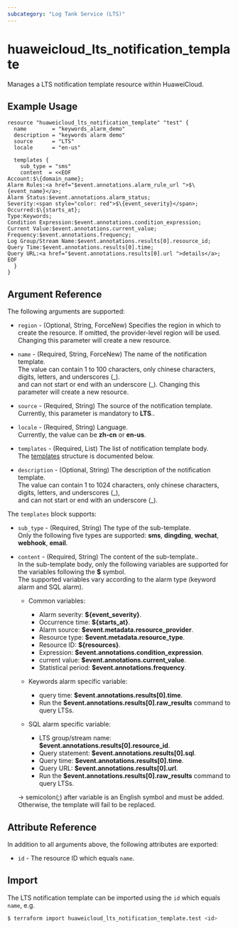 ```yaml
---
subcategory: "Log Tank Service (LTS)"
---
```


# huaweicloud_lts_notification_template

Manages a LTS notification template resource within HuaweiCloud.  

## Example Usage

```hcl
resource "huaweicloud_lts_notification_template" "test" {
  name        = "keywords_alarm_demo"
  description = "keywords alarm demo"
  source      = "LTS"
  locale      = "en-us"

  templates {
    sub_type = "sms"
    content  = <<EOF
Account:$\{domain_name};
Alarm Rules:<a href="$event.annotations.alarm_rule_url ">$\{event_name}</a>;
Alarm Status:$event.annotations.alarm_status;
Severity:<span style="color: red">$\{event_severity}</span>;
Occurred:$\{starts_at};
Type:Keywords;
Condition Expression:$event.annotations.condition_expression;
Current Value:$event.annotations.current_value;
Frequency:$event.annotations.frequency;
Log Group/Stream Name:$event.annotations.results[0].resource_id;
Query Time:$event.annotations.results[0].time;
Query URL:<a href="$event.annotations.results[0].url ">details</a>;
EOF
  }
}
```

## Argument Reference

The following arguments are supported:

* `region` - (Optional, String, ForceNew) Specifies the region in which to create the resource.
  If omitted, the provider-level region will be used. Changing this parameter will create a new resource.

* `name` - (Required, String, ForceNew) The name of the notification template.  
  The value can contain 1 to 100 characters, only chinese characters, digits, letters, and underscores (\_).  
  and can not start or end with an underscore (\_).
  Changing this parameter will create a new resource.

* `source` - (Required, String) The source of the notification template.  
  Currently, this parameter is mandatory to **LTS**..

* `locale` - (Required, String) Language.  
  Currently, the value can be **zh-cn** or **en-us**.

* `templates` - (Required, List) The list of notification template body.  
  The [templates](#NotificationTemplate_SubTemplate) structure is documented below.

* `description` - (Optional, String) The description of the notification template.  
  The value can contain 1 to 1024 characters, only chinese characters, digits, letters, and underscores (\_),  
  and can not start or end with an underscore (\_).  

<a name="NotificationTemplate_SubTemplate"></a>
The `templates` block supports:

* `sub_type` - (Required, String) The type of the sub-template.  
  Only the following five types are supported: **sms**, **dingding**, **wechat**, **webhook**, **email**.

* `content` - (Required, String) The content of the sub-template..  
  In the sub-template body, only the following variables are supported for the variables following the **$** symbol.  
  The supported variables vary according to the alarm type (keyword alarm and SQL alarm).  

    + Common variables:  
      * Alarm severity: **${event_severity}**.
      * Occurrence time: **${starts_at}**.
      * Alarm source: **$event.metadata.resource_provider**.
      * Resource type: **$event.metadata.resource_type**.
      * Resource ID: **${resources}**.
      * Expression: **$event.annotations.condition_expression**.
      * current value: **$event.annotations.current_value**.
      * Statistical period: **$event.annotations.frequency**.

    + Keywords alarm specific variable:  
      * query time: **$event.annotations.results[0].time**.
      * Run the **$event.annotations.results[0].raw_results** command to query LTSs.

    + SQL alarm specific variable:  
      * LTS group/stream name: **$event.annotations.results[0].resource_id**.
      * Query statement: **$event.annotations.results[0].sql**.
      * Query time: **$event.annotations.results[0].time**.
      * Query URL: **$event.annotations.results[0].url**.
      * Run the **$event.annotations.results[0].raw_results** command to query LTSs.

  -> semicolon(;) after variable is an English symbol and must be added. Otherwise, the template will fail to be replaced.

## Attribute Reference

In addition to all arguments above, the following attributes are exported:

* `id` - The resource ID which equals `name`.

## Import

The LTS notification template can be imported using the `id` which equals `name`, e.g.

```bash
$ terraform import huaweicloud_lts_notification_template.test <id>
```
